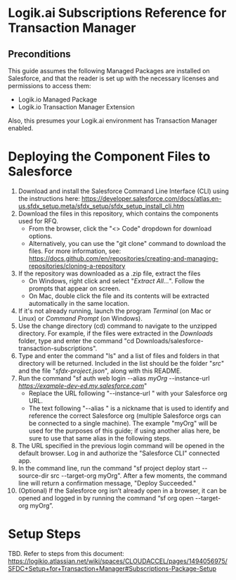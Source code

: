 # Logik.ai Subscriptions Reference for Transaction Manager

## Preconditions
This guide assumes the following Managed Packages are installed on Salesforce, and that the reader is set up with the necessary licenses and permissions to access them:
- Logik.io Managed Package
- Logik.io Transaction Manager Extension

Also, this presumes your Logik.ai environment has Transaction Manager enabled.

# Deploying the Component Files to Salesforce

1. Download and install the Salesforce Command Line Interface (CLI) using the instructions here: https://developer.salesforce.com/docs/atlas.en-us.sfdx_setup.meta/sfdx_setup/sfdx_setup_install_cli.htm
2. Download the files in this repository, which contains the components used for RFQ.
   - From the browser, click the "<> Code" dropdown for download options.
   - Alternatively, you can use the "git clone" command to download the files. For more information, see: https://docs.github.com/en/repositories/creating-and-managing-repositories/cloning-a-repository
3. If the repository was downloaded as a .zip file, extract the files
   - On Windows, right click and select "*Extract All...*". Follow the prompts that appear on screen.
   - On Mac, double click the file and its contents will be extracted automatically in the same location.
4. If it's not already running, launch the program *Terminal* (on Mac or Linux) or *Command Prompt* (on Windows).
5. Use the change directory (cd) command to navigate to the unzipped directory. For example, if the files were extracted in the *Downloads* folder, type and enter the command "cd Downloads/salesforce-transaction-subscriptions".
6. Type and enter the command "ls" and a list of files and folders in that directory will be returned. Included in the list should be the folder "*src*" and the file "*sfdx-project.json*", along with this README.
7. Run the command "sf auth web login --alias *myOrg* --instance-url *https://example-dev-ed.my.salesforce.com*"
   - Replace the URL following "--instance-url " with your Salesforce org URL.
   - The text following "--alias " is a nickname that is used to identify and reference the correct Salesforce org (multiple Salesforce orgs can be connected to a single machine). The example "myOrg" will be used for the purposes of this guide; if using another alias here, be sure to use that same alias in the following steps.
8. The URL specified in the previous login command will be opened in the default browser. Log in and authorize the "Salesforce CLI" connected app.
9. In the command line, run the command "sf project deploy start --source-dir src --target-org myOrg". After a few moments, the command line will return a confirmation message, "Deploy Succeeded."
10. (Optional) If the Salesforce org isn’t already open in a browser, it can be opened and logged in by running the command “sf org open --target-org myOrg”.

# Setup Steps
TBD. Refer to steps from this document: https://logikio.atlassian.net/wiki/spaces/CLOUDACCEL/pages/1494056975/SFDC+Setup+for+Transaction+Manager#Subscriptions-Package-Setup